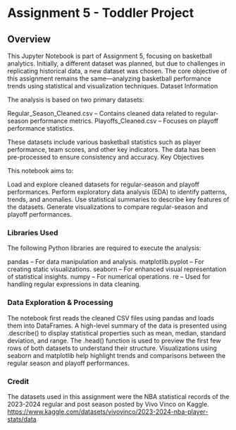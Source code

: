 # Assignment 5 - Toddler Project
## Overview

This Jupyter Notebook is part of Assignment 5, focusing on basketball analytics. Initially, a different dataset was planned, but due to challenges in replicating historical data, a new dataset was chosen. The core objective of this assignment remains the same—analyzing basketball performance trends using statistical and visualization techniques.
Dataset Information

The analysis is based on two primary datasets:

Regular_Season_Cleaned.csv – Contains cleaned data related to regular-season performance metrics.
Playoffs_Cleaned.csv – Focuses on playoff performance statistics.

These datasets include various basketball statistics such as player performance, team scores, and other key indicators. The data has been pre-processed to ensure consistency and accuracy.
Key Objectives

This notebook aims to:

Load and explore cleaned datasets for regular-season and playoff performances.
Perform exploratory data analysis (EDA) to identify patterns, trends, and anomalies.
Use statistical summaries to describe key features of the datasets.
Generate visualizations to compare regular-season and playoff performances.

### Libraries Used

The following Python libraries are required to execute the analysis:

pandas – For data manipulation and analysis.
matplotlib.pyplot – For creating static visualizations.
seaborn – For enhanced visual representation of statistical insights.
numpy – For numerical operations.
re – Used for handling regular expressions in data cleaning.

### Data Exploration & Processing

The notebook first reads the cleaned CSV files using pandas and loads them into DataFrames.
A high-level summary of the data is presented using .describe() to display statistical properties such as mean, median, standard deviation, and range.
The .head() function is used to preview the first few rows of both datasets to understand their structure.
Visualizations using seaborn and matplotlib help highlight trends and comparisons between the regular season and playoff performances.

### Credit
The datasets used in this assignment were the NBA statistical records of the 2023-2024 regular and post season posted by Vivo Vinco on Kaggle.
https://www.kaggle.com/datasets/vivovinco/2023-2024-nba-player-stats/data